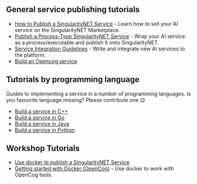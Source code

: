 ## General service publishing tutorials

- [How to Publish a SingularityNET Service](/docs/products/AIMarketplace/forcomers/publish) - Learn how to sell your AI service on the SingularityNET Marketplace.
- [Publish a Process-Type SingularityNET Service](/docs/products/AIMarketplace/forcomers/process) - Wrap your AI service as a process/executable and publish it onto SingularityNET.
- [Service Integration Guidelines](/docs/products/AIMarketplace/forcomers/integration) - Write and integrate new AI services to the platform.
- [Build an Opencog service](/docs/products/AIMarketplace/forcomers/opencog)

## Tutorials by programming language

Guides to implementing a service in a number of programming languages. Is you favourite language missing? Please contribute one 😉

- [Build a service in C++](/docs/products/AIMarketplace/forcomers/cpp/)
- [Build a service in Go](/docs/products/AIMarketplace/forcomers/go/)
- [Build a service in Java](/docs/products/AIMarketplace/forcomers/java/)
- [Build a service in Python](/docs/products/AIMarketplace/forcomers/python/)
## Workshop Tutorials

- [Use docker to publish a SingularityNET Service](/docs/products/AIMarketplace/forcomers/docker-snet)
- [Getting started with Docker (OpenCog)](/docs/products/AIMarketplace/forcomers/docker-opencog) - Use docker to work with OpenCog tools.